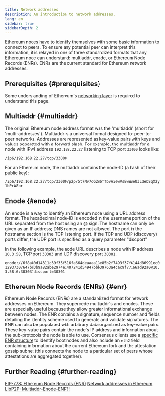 ```yaml
---
title: Network addresses
description: An introduction to network addresses.
lang: en
sidebar: true
sidebarDepth: 2
---
```


Ethereum nodes have to identify themselves with some basic information to connect to peers. To ensure any potential peer can interpret this information, it is relayed in one of three standardized formats that any Ethereum node can understand: multiaddr, enode, or Ethereum Node Records (ENRs). ENRs are the current standard for Ethereum network addresses.

## Prerequisites {#prerequisites}

Some understanding of Ethereum's [networking layer](/src/content/developers/docs/networking-layer/) is required to understand this page.

## Multiaddr {#multiaddr}

The original Ethereum node address format was the 'multiaddr' (short for 'multi-addresses'). Multiaddr is a universal format designed for peer-to-peer networks. Addresses are represented as key-value pairs with keys and values separated with a forward slash. For example, the multiaddr for a node with IPv4 address `192.168.22.27` listening to TCP port `33000` looks like:

`/ip6/192.168.22.27/tcp/33000`

For an Ethereum node, the multiaddr contains the node-ID (a hash of their public key):

`/ip6/192.168.22.27/tcp/33000/p2p/5t7Nv7dG2d6ffbvAiewVsEwWweU3LdebSqX2y1bPrW8br`

## Enode {#enode}

An enode is a way to identify an Ethereum node using a URL address format. The hexadecimal node-ID is encoded in the username portion of the URL separated from the host using an @ sign. The hostname can only be given as an IP address; DNS names are not allowed. The port in the hostname section is the TCP listening port. If the TCP and UDP (discovery) ports differ, the UDP port is specified as a query parameter "discport"

In the following example, the node URL describes a node with IP address `10.3.58`, TCP port `30303` and UDP discovery port `30301`.

`enode://6f8a80d14311c39f35f516fa664deaaaa13e85b2f7493f37f6144d86991ec012937307647bd3b9a82abe2974e1407241d54947bbb39763a4cac9f77166ad92a0@10.3.58.6:30303?discport=30301`

## Ethereum Node Records (ENRs) {#enr}

Ethereum Node Records (ENRs) are a standardized format for network addresses on Ethereum. They supercede multiaddr's and enodes. These are especially useful because they allow greater informational exchange between nodes. The ENR contains a signature, sequence number and fields detailing the identity scheme used to generate and validate signatures. The ENR can also be populated with arbitrary data organized as key-value pairs. These key-value pairs contain the node's IP address and information about the sub-protocols the node is able to use. Consensus clients use a [specific ENR structure](https://github.com/ethereum/consensus-specs/blob/dev/specs/phase0/p2p-interface.md#enr-structure) to identify boot nodes and also include an `eth2` field containing information about the current Ethereum fork and the attestation gossip subnet (this connects the node to a particular set of peers whose attestations are aggregated together).

## Further Reading {#further-reading}

[EIP-778: Ethereum Node Records (ENR)](https://eips.ethereum.org/EIPS/eip-778)
[Network addresses in Ethereum](https://dean.eigenmann.me/blog/2020/01/21/network-addresses-in-ethereum/)
[LibP2P: Multiaddr-Enode-ENR?!](https://consensys.net/diligence/blog/2020/09/libp2p-multiaddr-enode-enr/)
